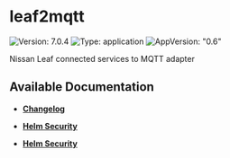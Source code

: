 # leaf2mqtt

![Version: 7.0.4](https://img.shields.io/badge/Version-7.0.4-informational?style=flat-square) ![Type: application](https://img.shields.io/badge/Type-application-informational?style=flat-square) ![AppVersion: "0.6"](https://img.shields.io/badge/AppVersion-"0.6"-informational?style=flat-square)

Nissan Leaf connected services to MQTT adapter

## Available Documentation

- [**Changelog**](CHANGELOG)

- [**Helm Security**](container-security)

- [**Helm Security**](helm-security)

